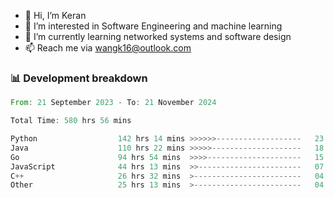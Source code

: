 - 👋 Hi, I’m Keran
- 👀 I’m interested in Software Engineering and machine learning
- 🌱 I’m currently learning networked systems and software design
- 📫 Reach me via wangk16@outlook.com


###  📊 Development breakdown
<!--START_SECTION:waka-->

```rust
From: 21 September 2023 - To: 21 November 2024

Total Time: 580 hrs 56 mins

Python                  142 hrs 14 mins >>>>>>-------------------   23.47 %
Java                    110 hrs 22 mins >>>>>--------------------   18.21 %
Go                      94 hrs 54 mins  >>>>---------------------   15.66 %
JavaScript              44 hrs 13 mins  >>-----------------------   07.30 %
C++                     26 hrs 32 mins  >------------------------   04.38 %
Other                   25 hrs 13 mins  >------------------------   04.16 %
```

<!--END_SECTION:waka-->

<!---
keran-w/keran-w is a ✨ special ✨ repository because its `README.md` (this file) appears on your GitHub profile.
You can click the Preview link to take a look at your changes.
--->
